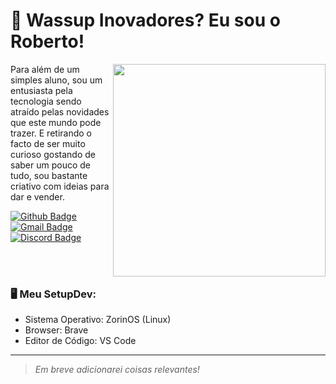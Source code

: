 # 👋 Wassup Inovadores? Eu sou o Roberto!

<img align='right' src="https://cdn.discordapp.com/attachments/817757645128990721/824965878416015400/LogoNova.png" width="340" height="340"> 

Para além de um simples aluno, sou um entusiasta pela tecnologia sendo atraído pelas novidades que este mundo pode trazer. E retirando o facto de ser muito curioso gostando de saber um pouco de tudo, sou bastante criativo com ideias para dar e vender.

[![Github Badge](https://img.shields.io/badge/Github-RobertoValente-informational?style=flat&logo=github&color=lightgrey&link=https://github.com/RobertoValente)](https://github.com/RobertoValente)
[![Gmail Badge](https://img.shields.io/badge/Gmail-robertovalentecontato@gmail.com-informational?style=flat&logo=gmail&color=red&link=mailto:robertovalentecontato@gmail.com)](mailto:robertovalentecontato@gmail.com)
[![Discord Badge](https://img.shields.io/badge/Discord-Valey.3990-informational?style=flat&logo=discord&color=informational&link=https://discord.com/users/381780035784409088)](https://discord.com/users/381780035784409088)

<!--
### 📌 Outras informações importantes:
- ❤️ Amante de Backend
- Tenho experiência em: Javascript/NodeJS, Python, Java, <strike>HTML/CSS + PHP</strike>, MySQL, Firebase e MongoDB.
-->

<br>
<br>

### 🖥️ Meu SetupDev:
- Sistema Operativo: ZorinOS (Linux)
- Browser: Brave
- Editor de Código: VS Code

---

> *Em breve adicionarei coisas relevantes!*

<!--
Ideias para adicionar:
- Tabela de Aprendizagens;
- Links do LinkedIn, StackOverflow, etc.
- Currículo/Portfólio
- Dizer o que quero aprender ou no que estou a trabalhar
-->

<!--
### ❤️ Frases Marcantes:
- *A mente vazia, é a oficina do Diabo* **.**
- *Quando pensar em desistir, lembre-se do porquê de ter começado* **.**
- *O ontem é história, o amanhã é mistério mas o hoje é uma dádiva e é por isso que se chama Presente* **.**
-->
